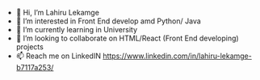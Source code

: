 - 👋 Hi, I’m Lahiru Lekamge
- 👀 I’m interested in Front End develop amd Python/ Java 
- 🌱 I’m currently learning in University
- 💞️ I’m looking to collaborate on HTML/React (Front End developing) projects
- 📫 Reach me on LinkedIN https://www.linkedin.com/in/lahiru-lekamge-b7117a253/


<!---
lahirurash/lahirurash is a ✨ special ✨ repository because its `README.md` (this file) appears on your GitHub profile.
You can click the Preview link to take a look at your changes.
--->
